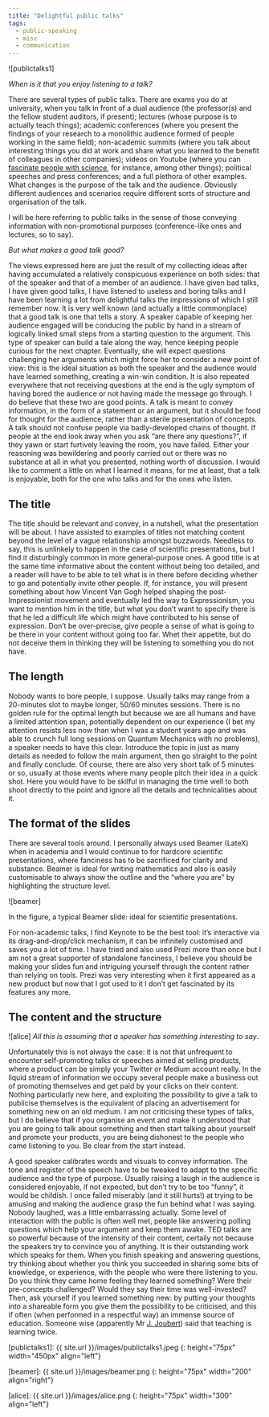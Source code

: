 ```yaml
---
title: "Delightful public talks"
tags:
  - public-speaking
  - misc
  - communication
---
```


![publictalks1] 

*When is it that you enjoy listening to a talk?*

There are several types of public talks. There are exams you do at university, when you talk in front of a dual audience (the professor(s) and the fellow student auditors, if present); lectures (whose purpose is to actually teach things); academic conferences (where you present the findings of your research to a monolithic audience formed of people working in the same field); non-academic summits (where you talk about interesting things you did at work and share what you learned to the benefit of colleagues in other companies); videos on Youtube (where you can [fascinate people with science](https://www.youtube.com/user/physicswoman), for instance, among other things); political speeches and press conferences; and a full plethora of other examples. What changes is the purpose of the talk and the audience. Obviously different audiences and scenarios require different sorts of structure and organisation of the talk.

I will be here referring to public talks in the sense of those conveying information with non-promotional purposes (conference-like ones and lectures, so to say).

*But what makes a good talk good?*

The views expressed here are just the result of my collecting ideas after having accumulated a relatively conspicuous experience on both sides: that of the speaker and that of a member of an audience. I have given bad talks, I have given good talks, I have listened to useless and boring talks and I have been learning a lot from delightful talks the impressions of which I still remember now.
It is very well known (and actually a little commonplace) that a good talk is one that tells a story. A speaker capable of keeping her audience engaged will be conducing the public by hand in a stream of logically linked small steps from a starting question to the argument. This type of speaker can build a tale along the way, hence keeping people curious for the next chapter. Eventually, she will expect questions challenging her arguments which might force her to consider a new point of view: this is the ideal situation as both the speaker and the audience would have learned something, creating a win-win condition. It is also repeated everywhere that not receiving questions at the end is the ugly symptom of having bored the audience or not having made the message go through.
I do believe that these two are good points. A talk is meant to convey information, in the form of a statement or an argument, but it should be food for thought for the audience, rather than a sterile presentation of concepts. A talk should not confuse people via badly-developed chains of thought. If people at the end look away when you ask “are there any questions?”, if they yawn or start furtively leaving the room, you have failed. Either your reasoning was bewildering and poorly carried out or there was no substance at all in what you presented, nothing worth of discussion.
I would like to comment a little on what I learned it means, for me at least, that a talk is enjoyable, both for the one who talks and for the ones who listen.

## The title

The title should be relevant and convey, in a nutshell, what the presentation will be about. I have assisted to examples of titles not matching content beyond the level of a vague relationship amongst buzzwords. Needless to say, this is unlinkely to happen in the case of scientific presentations, but I find it disturbingly common in more general-purpose ones. A good title is at the same time informative about the content without being too detailed, and a reader will have to be able to tell what is in there before deciding whether to go and potentially invite other people.
If, for instance, you will present something about how Vincent Van Gogh helped shaping the post-Impressionist movement and eventually led the way to Expressionism, you want to mention him in the title, but what you don’t want to specify there is that he led a difficult life which might have contributed to his sense of expression. Don’t be over-precise, give people a sense of what is going to be there in your content without going too far. Whet their appetite, but do not deceive them in thinking they will be listening to something you do not have.

## The length

Nobody wants to bore people, I suppose. Usually talks may range from a 20-minutes slot to maybe longer, 50/60 minutes sessions. There is no golden rule for the optimal length but because we are all humans and have a limited attention span, potentially dependent on our experience (I bet my attention resists less now than when I was a student years ago and was able to crunch full long sessions on Quantum Mechanics with no problems), a speaker needs to have this clear. Introduce the topic in just as many details as needed to follow the main argument, then go straight to the point and finally conclude.
Of course, there are also very short talk of 5 minutes or so, usually at those events where many people pitch their idea in a quick shot. Here you would have to be skilful in managing the time well to both shoot directly to the point and ignore all the details and technicalities about it.

## The format of the slides

There are several tools around. I personally always used Beamer (LateX) when in academia and I would continue to for hardcore scientific presentations, where fanciness has to be sacrificed for clarity and substance. Beamer is ideal for writing mathematics and also is easily customisable to always show the outline and the “where you are” by highlighting the structure level.

![beamer]

In the figure, a typical Beamer slide: ideal for scientific presentations.

For non-academic talks, I find Keynote to be the best tool: it’s interactive via its drag-and-drop/click mechanism, it can be infinitely customised and saves you a lot of time.
I have tried and also used Prezi more than once but I am not a great supporter of standalone fanciness, I believe you should be making your slides fun and intriguing yourself through the content rather than relying on tools. Prezi was very interesting when it first appeared as a new product but now that I got used to it I don’t get fascinated by its features any more.

## The content and the structure

![alice] *All this is assuming that a speaker has something interesting to say*. 

Unfortunately this is not always the case: it is not that unfrequent to encounter self-promoting talks or speeches aimed at selling products, where a product can be simply your Twitter or Medium account really. In the liquid stream of information we occupy several people make a business out of promoting themselves and get paid by your clicks on their content. Nothing particularly new here, and exploiting the possibility to give a talk to publicise themselves is the equivalent of placing an advertisement for something new on an old medium. I am not criticising these types of talks, but I do believe that if you organise an event and make it understood that you are going to talk about something and then start talking about yourself and promote your products, you are being dishonest to the people who came listening to you. Be clear from the start instead.

A good speaker calibrates words and visuals to convey information. The tone and register of the speech have to be tweaked to adapt to the specific audience and the type of purpose. Usually raising a laugh in the audience is considered enjoyable, if not expected, but don’t try to be too “funny”, it would be childish. I once failed miserably (and it still hurts!) at trying to be amusing and making the audience grasp the fun behind what I was saying. Nobody laughed, was a little embarrassing actually.
Some level of interaction with the public is often well met, people like answering polling questions which help your argument and keep them awake.
TED talks are so powerful because of the intensity of their content, certaily not because the speakers try to convince you of anything. It is their outstanding work which speaks for them.
When you finish speaking and answering questions, try thinking about whether you think you succeeded in sharing some bits of knowledge, or experience, with the people who were there listening to you. Do you think they came home feeling they learned something? Were their pre-concepts challenged? Would they say their time was well-invested?
Then, ask yourself if you learned something new: by putting your thoughts into a shareable form you give them the possibility to be criticised, and this if often (when performed in a respectful way) an immense source of education. Someone wise (apparently Mr [J. Joubert](https://en.wikipedia.org/wiki/Joseph_Joubert)) said that teaching is learning twice.

[publictalks1]: {{ site.url }}/images/publictalks1.jpeg
{: height="75px" width="450px" align="left"}

[beamer]: {{ site.url }}/images/beamer.png
{: height="75px" width="200" align="right"}

[alice]: {{ site.url }}/images/alice.png
{: height="75px" width="300" align="left"}
